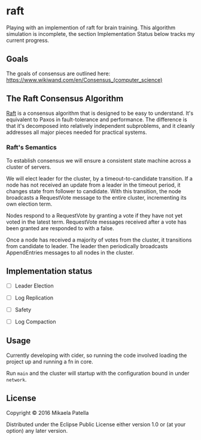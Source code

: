 # raft

Playing with an implemention of raft for brain training. This algorithm simulation is incomplete, the section Implementation Status below tracks my current progress.

## Goals

The goals of consensus are outlined here:
https://www.wikiwand.com/en/Consensus_(computer_science)

## The Raft Consensus Algorithm

[Raft](http://raftconsensus.github.io/) is a consensus algorithm that is
designed to be easy to understand. It's equivalent to Paxos in
fault-tolerance and performance. The difference is that it's decomposed
into relatively independent subproblems, and it cleanly addresses all
major pieces needed for practical systems.

### Raft's Semantics

To establish consensus we will ensure a consistent state machine across a cluster of servers. 

We will elect leader for the cluster, by a timeout-to-candidate transition. If a node has not received an update from a leader in the timeout period, it changes state from follower to candidate. With this transition, the node broadcasts a RequestVote message to the entire cluster, incrementing its own election term.

Nodes respond to a RequestVote by granting a vote if they have not yet voted in the latest term. RequestVote messages received after a vote has been granted are responded to with a false.

Once a node has received a majority of votes from the cluster, it transitions from candidate to leader. The leader then periodically broadcasts AppendEntries messages to all nodes in the cluster.


## Implementation status
- [ ] Leader Election

- [ ] Log Replication

- [ ] Safety

- [ ] Log Compaction

## Usage

Currently developing with cider, so running the code involved loading the project up and running a fn in core.

Run `main` and the cluster will startup with the configuration bound in under `network`.

## License

Copyright © 2016 Mikaela Patella

Distributed under the Eclipse Public License either version 1.0 or (at
your option) any later version.
